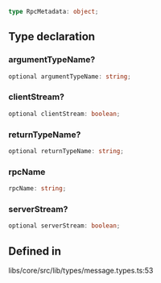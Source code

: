 ```ts
type RpcMetadata: object;
```

## Type declaration

### argumentTypeName?

```ts
optional argumentTypeName: string;
```

### clientStream?

```ts
optional clientStream: boolean;
```

### returnTypeName?

```ts
optional returnTypeName: string;
```

### rpcName

```ts
rpcName: string;
```

### serverStream?

```ts
optional serverStream: boolean;
```

## Defined in

libs/core/src/lib/types/message.types.ts:53
